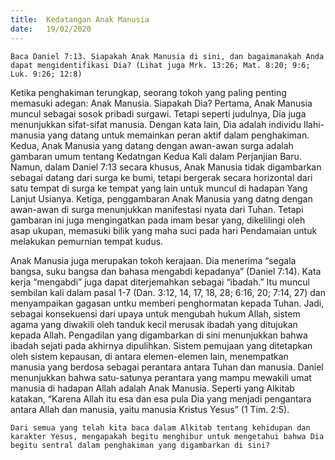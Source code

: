 ```yaml
---
title:  Kedatangan Anak Manusia
date:   19/02/2020
---
```


`Baca Daniel 7:13. Siapakah Anak Manusia di sini, dan bagaimanakah Anda dapat mengidentifikasi Dia? (Lihat juga Mrk. 13:26; Mat. 8:20; 9:6; Luk. 9:26; 12:8)`

Ketika penghakiman terungkap, seorang tokoh yang paling penting memasuki adegan: Anak Manusia. Siapakah Dia? Pertama, Anak Manusia muncul sebagai sosok pribadi surgawi. Tetapi seperti judulnya, Dia juga menunjukkan sifat-sifat manusia. Dengan kata lain, Dia adalah individu Ilahi-manusia yang datang untuk memainkan peran aktif dalam penghakiman. Kedua, Anak Manusia yang datang dengan awan-awan surga adalah gambaran umum tentang Kedatngan Kedua Kali dalam Perjanjian Baru. Namun, dalam Daniel 7:13 secara khusus, Anak Manusia tidak digambarkan sebagai datang dari surga ke bumi, tetapi bergerak secara horizontal dari satu tempat di surga ke tempat yang lain untuk muncul di hadapan Yang Lanjut Usianya. Ketiga, penggambaran Anak Manusia yang datng dengan awan-awan di surga menunjukkan manifestasi nyata dari Tuhan. Tetapi gambaran ini juga mengingatkan pada imam besar yang, dikelilingi oleh asap ukupan, memasuki bilik yang maha suci pada hari Pendamaian untuk melakukan pemurnian tempat kudus.

Anak Manusia juga merupakan tokoh kerajaan. Dia menerima “segala bangsa, suku bangsa dan bahasa mengabdi kepadanya” (Daniel 7:14). Kata kerja “mengabdi” juga dapat diterjemahkan sebagai “ibadah.” Itu muncul sembilan kali dalam pasal 1-7 (Dan. 3:12, 14, 17, 18, 28; 6:16, 20; 7:14, 27) dan menyampaikan gagasan untku memberi penghormatan kepada Tuhan. Jadi, sebagai konsekuensi dari upaya untuk mengubah hukum Allah, sistem agama yang diwakili oleh tanduk kecil merusak ibadah yang ditujukan kepada Allah. Pengadilan yang digambarkan di sini menunjukkan bahwa ibadah sejati pada akhirnya dipulihkan. Sistem pemujaan yang ditetapkan oleh sistem kepausan, di antara elemen-elemen lain, menempatkan manusia yang berdosa sebagai perantara antara Tuhan dan manusia. Daniel menunjukkan bahwa satu-satunya perantara yang mampu mewakili umat manusia di hadapan Allah adalah Anak Manusia. Seperti yang Alkitab katakan, “Karena Allah itu esa dan esa pula Dia yang menjadi pengantara antara Allah dan manusia, yaitu manusia Kristus Yesus” (1 Tim. 2:5).

`Dari semua yang telah kita baca dalam Alkitab tentang kehidupan dan karakter Yesus, mengapakah begitu menghibur untuk mengetahui bahwa Dia begitu sentral dalam penghakiman yang digambarkan di sini?`